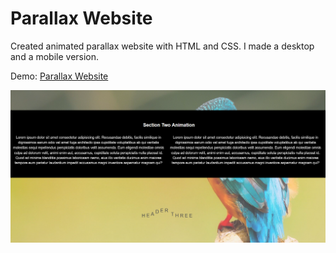# Parallax Website

Created animated parallax website with HTML and CSS. I made a desktop and a mobile version. 

Demo: <a href="https://gregorec.github.io/parallax-website/">Parallax Website</a>

![](screenshot/section.png)
